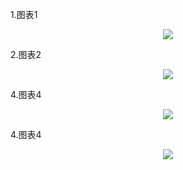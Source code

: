
1.图表1
<p align="center">
  <img src="https://github.com/yitiaoxianyu0927/github/tree/master/chart/echarts/asset/sheetshot/chart1.png">
</p>

2.图表2
<p align="center">
  <img src="https://github.com/yitiaoxianyu0927/github/tree/master/chart/echarts/asset/sheetshot/chart2.png">
</p>

4.图表4
<p align="center">
  <img src="https://github.com/yitiaoxianyu0927/github/tree/master/chart/echarts/asset/sheetshot/chart3.png">
</p>

4.图表4
<p align="center">
  <img src="https://github.com/yitiaoxianyu0927/github/tree/master/chart/echarts/asset/sheetshot/chart4.png">
</p>
